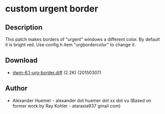 custom urgent border
====================

Description
-----------
This patch makes borders of "urgent" windows a different color. By default it
is bright red. Use config.h item "urgbordercolor" to change it.

Download
--------
* [dwm-6.1-urg-border.diff](dwm-6.1-urg-border.diff) (2.2K) (20150307)
 
Author
------
* Alexander Huemer - alexander dot huemer dot xx dot vu (Based on former work by Ray Kohler - ataraxia937 gmail com)
